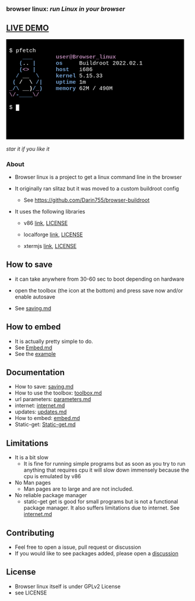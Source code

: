 ### **browser linux:** _run Linux in your browser_

## [LIVE DEMO](https://darin755.github.io/browser-linux/)

<img src="docs/images/screenshot.png">

*star it if you like it*

### About

 - Browser linux is a project to get a linux command line in the browser

 - It originally ran slitaz but it was moved to a custom buildroot config

   - See https://github.com/Darin755/browser-buildroot

 - It uses the following libraries

   - v86 [link](https://github.com/copy/v86), [LICENSE](https://github.com/Darin755/browser-linux/raw/master/lib/v86/LICENSE)

   - localforge [link](https://github.com/localForage/localForage), [LICENSE](https://github.com/Darin755/browser-linux/raw/master/lib/localForage/LICENSE)

   - xtermjs [link](https://github.com/xtermjs/xterm.js), [LICENSE](https://github.com/Darin755/browser-linux/raw/master/lib/xtermjs/LICENSE)

## How to save

 - it can take anywhere from 30-60 sec to boot depending on hardware

 - open the toolbox (the icon at the bottom) and press save now and/or enable autosave
 - See [saving.md](docs/saving.md)

## How to embed

 - It is actually pretty simple to do.
 - See [Embed.md](docs/embed.md)
 - See the [example](https://darin755.github.io/browser-linux/embed.html)
 
## Documentation
 - How to save: [saving.md](docs.saving.md)
 - How to use the toolbox: [toolbox.md](docs/toolbox.md)
 - url parameters: [parameters.md](docs/parameters.md)
 - internet: [internet.md](docs/internet.md)
 - updates: [updates.md](docs/updates.md)
 - How to embed: [embed.md](docs/embed.md)
 - Static-get: [Static-get.md](docs/static-get.md)

## Limitations
 - It is a bit slow
   - It is fine for running simple programs but as soon as you try to run anything that requires cpu it will slow down immensely because the cpu is emulated by v86
 - No Man pages
   - Man pages are to large and are not included. 
 - No reliable package manager
   - static-get get is good for small programs but is not a functional package manager. It also suffers limitations due to internet. See [internet.md](docs/internet.md)

## Contributing
 - Feel free to open a issue, pull request or discussion
 - If you would like to see packages added, please open a [discussion](https://github.com/Darin755/browser-linux/discussions)

## License

 - Browser linux itself is under GPLv2 License
 - see LICENSE
